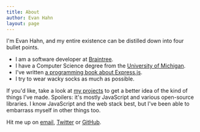 ```yaml
---
title: About
author: Evan Hahn
layout: page
---
```

I'm Evan Hahn, and my entire existence can be distilled down into four bullet points.

* I am a software developer at [Braintree](https://www.braintreepayments.com/).
* I have a Computer Science degree from the [University of Michigan](http://www.eecs.umich.edu/cse/).
* I've written [a programming book about Express.js](https://www.manning.com/books/express-in-action?a_bid=fe3fcff7&a_aid=express-in-action).
* I try to wear wacky socks as much as possible.

If you'd like, take a look at [my projects](/projects) to get a better idea of the kind of things I've made. Spoilers: it's mostly JavaScript and various open-source libraries. I know JavaScript and the web stack best, but I've been able to embarrass myself in other things too.

Hit me up on [email](mailto:me@evanhahn.com), [Twitter](https://twitter.com/EvanHahn) or [GitHub](https://github.com/EvanHahn).
